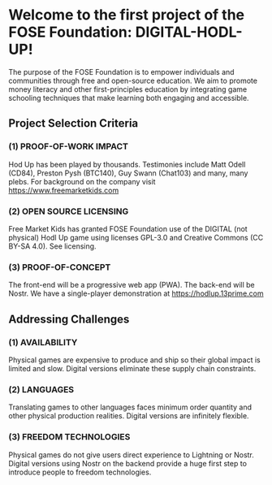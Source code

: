 # Welcome to the first project of the FOSE Foundation: DIGITAL-HODL-UP!

The purpose of the FOSE Foundation is to empower individuals and communities through free and open-source education. We aim to promote money literacy and other first-principles education by integrating game schooling techniques that make learning both engaging and accessible.

## Project Selection Criteria

### (1) PROOF-OF-WORK IMPACT

Hod Up has been played by thousands. Testimonies include Matt Odell (CD84), Preston Pysh (BTC140), Guy Swann (Chat103) and many, many plebs. For background on the company visit https://www.freemarketkids.com

### (2) OPEN SOURCE LICENSING

Free Market Kids has granted FOSE Foundation use of the DIGITAL (not physical) Hodl Up game using licenses GPL-3.0 and Creative Commons (CC BY-SA 4.0). See licensing.

### (3) PROOF-OF-CONCEPT

The front-end will be a progressive web app (PWA). The back-end will be Nostr. We have a single-player demonstration at https://hodlup.13prime.com

## Addressing Challenges

### (1) ﻿﻿﻿﻿AVAILABILITY

Physical games are expensive to produce and ship so their global impact is limited and slow. Digital versions eliminate these supply chain constraints.

### (2) ﻿﻿﻿﻿LANGUAGES 

Translating games to other languages faces minimum order quantity and other physical production realities. Digital versions are infinitely flexible.

### ﻿﻿﻿﻿(3) FREEDOM TECHNOLOGIES  

Physical games do not give users direct experience to Lightning or Nostr. Digital versions using Nostr on the backend provide a huge first step to introduce people to freedom technologies.
